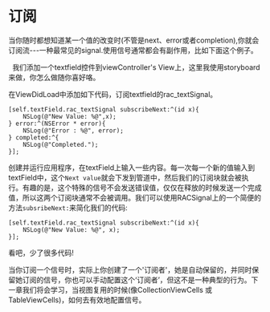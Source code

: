# 订阅
当你随时都想知道某一个值的改变时(不管是next、error或者completion),你就会订阅流---一种最常见的signal.使用信号通常都会有副作用，比如下面这个例子。

&nbsp;&nbsp;我们添加一个textfield控件到viewController's View上，这里我使用storyboard来做，你怎么做随你喜好咯。

在ViewDidLoad中添加如下代码，订阅textfield的rac_textSignal。

```
[self.textField.rac_textSignal subscribeNext:^(id x){
    NSLog(@"New Value: %@",x);
} error:^(NSError * error){
    NSLog(@"Error : %@", error);
} completed:^{
    NSLog(@"Completed.");
}];
```

创建并运行应用程序，在textField上输入一些内容。每一次每一个新的值输入到textField中，这个`Next value`就会下发到管道中，然后我们的订阅块就会被执行。有趣的是，这个特殊的信号不会发送错误值，仅仅在释放的时候发送一个完成值，所以这两个订阅块通常不会被调用。我们可以使用RACSignal上的一个简便的方法`subsribeNext:`来简化我们的代码:
```
[self.textField.rac_textSignal subscribeNext:^(id x){
    NSLog(@"New Value: %@", x);
}];
```
看吧，少了很多代码!

当你订阅一个信号时，实际上你创建了一个'订阅者'，她是自动保留的，并同时保留她订阅的信号，你也可以手动配置这个‘订阅者’，但这不是一种典型的行为。下一章我们将会学习，当视图复用的时候(像CollectionViewCells 或TableViewCells)，如何去有效地配置信号。
